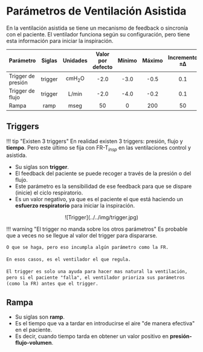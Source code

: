 # Parámetros de Ventilación Asistida

En la ventilación asistida se tiene un mecanismo de feedback o sincronía con el paciente. El ventilador funciona según su configuración, pero tiene esta información para iniciar la inspiración.

| Parámetro | Siglas | Unidades | Valor por defecto | Mínimo | Máximo | Incremento ±∆ |
| :- | :-: | :-: | :-: | :-: | :-: | :-: |
| Trigger de presión | trigger | cmH$_2$O | -2.0 | -3.0 | -0.5 | 0.1 |
| Trigger de flujo | trigger | L/min | -2.0 | -4.0 | -0.2 | 0.1 |
| Rampa | ramp | mseg | 50 | 0 | 200 | 50 |

## Triggers

!!! tip "Existen 3 triggers"
    En realidad existen 3 triggers: presión, flujo y **tiempo**. Pero este último se fija con FR-T$_{insp}$ en las ventilaciones control y asistida.

- Su siglas son **trigger**.
- El feedback del paciente se puede recoger a través de la presión o del flujo.
- Este parámetro es la sensibilidad de ese feedback para que se dispare (inicie) el ciclo respiratorio.
- Es un valor negativo, ya que es el paciente el que está haciendo un **esfuerzo respiratorio** para iniciar la inspiración.

<center>![Trigger](../../img/trigger.jpg)</center>

!!! warning "El trigger no manda sobre los otros parámetros"
    Es probable que a veces no se llegue al valor del trigger para dispararse.

    O que se haga, pero eso incumpla algún parámetro como la FR.

    En esos casos, es el ventilador el que regula.

    El trigger es solo una ayuda para hacer mas natural la ventilación, pero si el paciente "falla", el ventilador prioriza sus parámetros (como la FR) antes que el trigger.

## Rampa

- Su siglas son **ramp**.
- Es el tiempo que va a tardar en introducirse el aire "de manera efectiva" en el paciente.
- Es decir, cuando tiempo tarda en obtener un valor positivo en **presión-flujo-volumen**.
